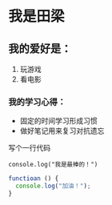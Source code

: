 # 我是田梁

## 我的爱好是：

1. 玩游戏
2. 看电影

### 我的学习心得：

* 固定的时间学习形成习惯
* 做好笔记用来复习对抗遗忘

写个一行代码

    console.log("我是最棒的！")
    
~~~javascript
functioan () {
  console.log("加油！");
}
~~~
